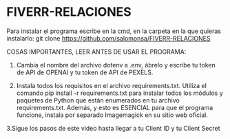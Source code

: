 # FIVERR-RELACIONES

Para instalar el programa escribe en la cmd, en la carpeta en la que quieras instalarlo: git clone https://github.com/salomonsa/FIVERR-RELACIONES

COSAS IMPORTANTES, LEER ANTES DE USAR EL PROGRAMA:

1. Cambia el nombre del archivo dotenv a .env, ábrelo y escribe tu token de API de OPENAI y tu token de API de PEXELS.

2. Instala todos los requisitos en el archivo requirements.txt. Utiliza el comando pip install -r requirements.txt para instalar todos los módulos y paquetes de Python que están enumerados en tu archivo requirements.txt. Además, y esto es ESENCIAL para que el programa funcione, instala por separado Imagemagick en su sitio web oficial.

3.Sigue los pasos de este video hasta llegar a tu Client ID y tu Client Secret
